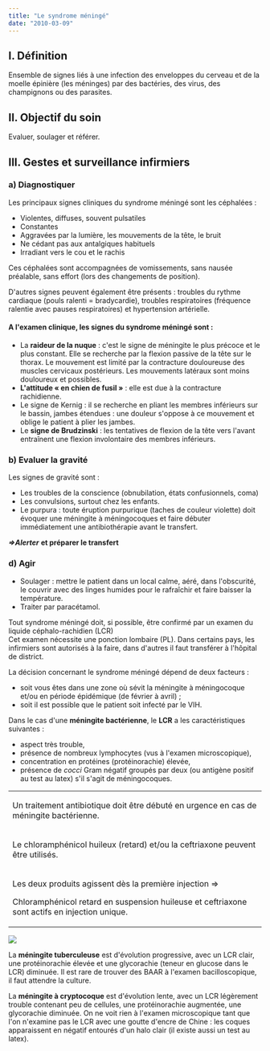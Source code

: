 ```yaml
---
title: "Le syndrome méningé"
date: "2010-03-09"
---
```


## I. Définition

Ensemble de signes liés à une infection des enveloppes du cerveau et de la moelle épinière (les méninges) par des bactéries, des virus, des champignons ou des parasites.

## II. Objectif du soin

Evaluer, soulager et référer.

## III. Gestes et surveillance infirmiers

### a) Diagnostiquer

Les principaux signes cliniques du syndrome méningé sont les céphalées :

*   Violentes, diffuses, souvent pulsatiles
*   Constantes
*   Aggravées par la lumière, les mouvements de la tête, le bruit
*   Ne cédant pas aux antalgiques habituels
*   Irradiant vers le cou et le rachis

Ces céphalées sont accompagnées de vomissements, sans nausée préalable, sans effort (lors des changements de position).

D'autres signes peuvent également être présents : troubles du rythme cardiaque (pouls ralenti = bradycardie), troubles respiratoires (fréquence ralentie avec pauses respiratoires) et hypertension artérielle.

#### A l'examen clinique, les signes du syndrome méningé sont :

*   La **raideur de la nuque** : c'est le signe de méningite le plus précoce et le plus constant. Elle se recherche par la flexion passive de la tête sur le thorax. Le mouvement est limité par la contracture douloureuse des muscles cervicaux postérieurs. Les mouvements latéraux sont moins douloureux et possibles.  
*   **L'attitude « en chien de fusil »** : elle est due à la contracture rachidienne.  
*   Le signe de Kernig : il se recherche en pliant les membres inférieurs sur le bassin, jambes étendues : une douleur s'oppose à ce mouvement et oblige le patient à plier les jambes.  
*   Le **signe de Brudzinski** : les tentatives de flexion de la tête vers l'avant entraînent une flexion involontaire des membres inférieurs.

### b) Evaluer la gravité

Les signes de gravité sont :

*   Les troubles de la conscience (obnubilation, états confusionnels, coma)
*   Les convulsions, surtout chez les enfants.  
*   Le purpura : toute éruption purpurique (taches de couleur violette) doit évoquer une méningite à méningocoques et faire débuter immédiatement une antibiothérapie avant le transfert.

**_=>Alerter_** **et préparer le transfert**

### d) Agir

*   Soulager : mettre le patient dans un local calme, aéré, dans l'obscurité, le couvrir avec des linges humides pour le rafraîchir et faire baisser la température.  
*   Traiter par paracétamol.

Tout syndrome méningé doit, si possible, être confirmé par un examen du liquide céphalo-rachidien (LCR)  
Cet examen nécessite une ponction lombaire (PL). Dans certains pays, les infirmiers sont autorisés à la faire, dans d'autres il faut transférer à l'hôpital de district.

La décision concernant le syndrome méningé dépend de deux facteurs :

*   soit vous êtes dans une zone où sévit la méningite à méningocoque et/ou en période épidémique (de février à avril) ;
*   soit il est possible que le patient soit infecté par le VIH.

Dans le cas d'une **méningite bactérienne**, le **LCR** a les caractéristiques suivantes :

*   aspect très trouble,
*   présence de nombreux lymphocytes (vus à l'examen microscopique),
*   concentration en protéines (protéinorachie) élevée,
*   présence de _cocci_ Gram négatif groupés par deux (ou antigène positif au test au latex) s'il s'agit de méningocoques.

<table>

<tbody>

<tr>

<td>

Un traitement antibiotique doit être débuté en urgence en cas de méningite bactérienne.

</td>

</tr>

<tr>

<td>

Le chloramphénicol huileux (retard) et/ou la ceftriaxone peuvent être utilisés.

</td>

</tr>

<tr>

<td>

Les deux produits agissent dès la première injection =>

Chloramphénicol retard en suspension huileuse et ceftriaxone sont actifs en injection unique.

</td>

</tr>

</tbody>

</table>


![](image001.gif)


La **méningite tuberculeuse** est d'évolution progressive, avec un LCR clair, une protéinorachie élevée et une glycorachie (teneur en glucose dans le LCR) diminuée. Il est rare de trouver des BAAR à l'examen bacilloscopique, il faut attendre la culture.

La **méningite à cryptocoque** est d'évolution lente, avec un LCR légèrement trouble contenant peu de cellules, une protéinorachie augmentée, une glycorachie diminuée. On ne voit rien à l'examen microscopique tant que l'on n'examine pas le LCR avec une goutte d'encre de Chine : les coques apparaissent en négatif entourés d'un halo clair (il existe aussi un test au latex).